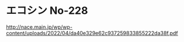 # エコシン No-228
http://nace.main.jp/wp/wp-content/uploads/2022/04/da40e329e62c937259833855222da38f.pdf
